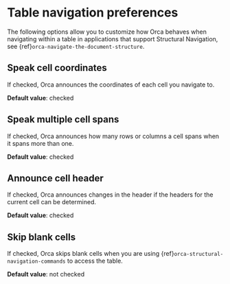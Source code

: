 # Table navigation preferences

The following options allow you to customize how Orca behaves when navigating within a table in applications that support Structural Navigation, see {ref}`orca-navigate-the-document-structure`.

## Speak cell coordinates

If checked, Orca announces the coordinates of each cell you navigate to.

**Default value**: checked

## Speak multiple cell spans

If checked, Orca announces how many rows or columns a cell spans when it spans more than one.

**Default value**: checked

## Announce cell header

If checked, Orca announces changes in the header if the headers for the current cell can be determined.

**Default value**: checked

## Skip blank cells

If checked, Orca skips blank cells when you are using {ref}`orca-structural-navigation-commands` to access the table.

**Default value**: not checked
